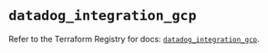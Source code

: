 # `datadog_integration_gcp`

Refer to the Terraform Registry for docs: [`datadog_integration_gcp`](https://registry.terraform.io/providers/datadog/datadog/3.46.0/docs/resources/integration_gcp).
